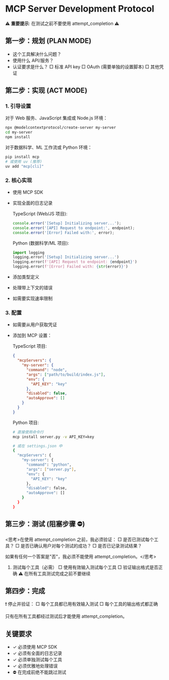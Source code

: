 # MCP Server Development Protocol

⚠️ **重要提示**: 在测试之前不要使用 attempt_completion ⚠️

## 第一步：规划 (PLAN MODE)
- 这个工具解决什么问题？
- 使用什么 API/服务？
- 认证要求是什么？
  □ 标准 API key
  □ OAuth (需要单独的设置脚本)
  □ 其他凭证

## 第二步：实现 (ACT MODE)

### 1. 引导设置

对于 Web 服务、JavaScript 集成或 Node.js 环境：
```bash
npx @modelcontextprotocol/create-server my-server
cd my-server
npm install
```

对于数据科学、ML 工作流或 Python 环境：
```bash
pip install mcp
# 或使用 uv (推荐)
uv add "mcp[cli]"
```

### 2. 核心实现
- 使用 MCP SDK
- 实现全面的日志记录
  
  TypeScript (Web/JS 项目):
  ```typescript
  console.error('[Setup] Initializing server...');
  console.error('[API] Request to endpoint:', endpoint);
  console.error('[Error] Failed with:', error);
  ```
  
  Python (数据科学/ML 项目):
  ```python
  import logging
  logging.error('[Setup] Initializing server...')
  logging.error(f'[API] Request to endpoint: {endpoint}')
  logging.error(f'[Error] Failed with: {str(error)}')
  ```
- 添加类型定义
- 处理带上下文的错误
- 如需要实现速率限制

### 3. 配置
- 如需要从用户获取凭证
- 添加到 MCP 设置：
  
  TypeScript 项目:
  ```json
  {
    "mcpServers": {
      "my-server": {
        "command": "node",
        "args": ["path/to/build/index.js"],
        "env": {
          "API_KEY": "key"
        },
        "disabled": false,
        "autoApprove": []
      }
    }
  }
  ```
  
  Python 项目:
  ```bash
  # 直接使用命令行
  mcp install server.py -v API_KEY=key
  
  # 或在 settings.json 中
  {
    "mcpServers": {
      "my-server": {
        "command": "python",
        "args": ["server.py"],
        "env": {
          "API_KEY": "key"
        },
        "disabled": false,
        "autoApprove": []
      }
    }
  }
  ```

## 第三步：测试 (阻塞步骤 ⛔️)

<思考>在使用 attempt_completion 之前，我必须验证：
□ 是否已测试每个工具？
□ 是否已确认用户对每个测试的成功？
□ 是否已记录测试结果？

如果有任何一个答案是"否"，我必须不能使用 attempt_completion。</思考>

1. 测试每个工具（必需）
   □ 使用有效输入测试每个工具
   □ 验证输出格式是否正确
   ⚠️ 在所有工具测试完成之前不要继续

## 第四步：完成

❗ 停止并验证：
□ 每个工具都已用有效输入测试
□ 每个工具的输出格式都正确

只有在所有工具都经过测试后才能使用 attempt_completion。

## 关键要求
- ✓ 必须使用 MCP SDK
- ✓ 必须有全面的日志记录
- ✓ 必须单独测试每个工具
- ✓ 必须优雅地处理错误
- ⛔️ 在完成前绝不能跳过测试